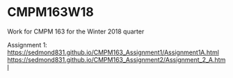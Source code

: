 # CMPM163W18
Work for CMPM 163 for the Winter 2018 quarter

Assignment 1:
https://sedmond831.github.io/CMPM163_Assignment1/Assignment1A.html
https://sedmond831.github.io/CMPM163_Assignment2/Assignment_2_A.html
